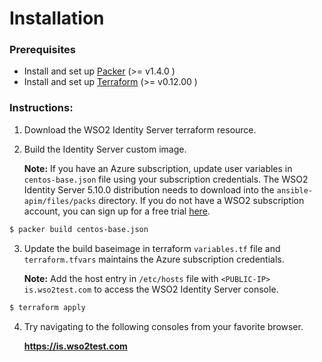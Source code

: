 # Installation

### Prerequisites

* Install and set up [Packer](https://www.packer.io/) (>= v1.4.0 )
* Install and set up [Terraform](https://www.terraform.io/) (>= v0.12.00 )


### Instructions:

1. Download the WSO2  Identity Server terraform resource.

2. Build the Identity Server custom image. 

   **Note:**  If you have an Azure subscription, update user variables in `centos-base.json`  file using your subscription credentials. The WSO2 Identity Server  5.10.0 distribution needs to download into the  `ansible-apim/files/packs` directory. If you do not have a WSO2 subscription account, you can sign up for a free trial [here](https://wso2.com/free-trial-subscription). 

```bash
$ packer build centos-base.json 
```

3. Update the build baseimage in terraform `variables.tf` file and `terraform.tfvars` maintains the Azure subscription credentials. 

   **Note:**  Add the host entry in  `/etc/hosts` file with `<PUBLIC-IP> is.wso2test.com`  to access the WSO2 Identity Server console. 

```bash
$ terraform apply  
```

 
4. Try navigating to the following consoles from your favorite browser.

    **https://is.wso2test.com**

